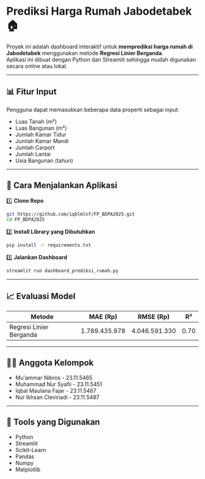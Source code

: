 # Prediksi Harga Rumah Jabodetabek 🏠

Proyek ini adalah dashboard interaktif untuk **memprediksi harga rumah di Jabodetabek** menggunakan metode **Regresi Linier Berganda**.  
Aplikasi ini dibuat dengan Python dan Streamlit sehingga mudah digunakan secara online atau lokal.

---

## 📊 Fitur Input

Pengguna dapat memasukkan beberapa data properti sebagai input:

- Luas Tanah (m²)  
- Luas Bangunan (m²)  
- Jumlah Kamar Tidur  
- Jumlah Kamar Mandi  
- Jumlah Carport  
- Jumlah Lantai  
- Usia Bangunan (tahun)

---

## 🚀 Cara Menjalankan Aplikasi

1️⃣ **Clone Repo**

```bash
git https://github.com/iqblmlnf/FP_BDPA2025.git
cd FP_BDPA2025
```

2️⃣ **Install Library yang Dibutuhkan**

```bash
pip install -r requirements.txt
```

3️⃣ **Jalankan Dashboard**

```bash
streamlit run dashboard_prediksi_rumah.py
```

---

## 📈 Evaluasi Model

| Metode                  | MAE (Rp)        | RMSE (Rp)       | R²   |
|------------------------|-----------------|-----------------|-------|
| Regresi Linier Berganda | 1.789.435.978   | 4.046.591.330   | 0.70  |

---

## 👨‍💻 Anggota Kelompok

- Mu'ammar Nibros - 23.11.5465  
- Muhammad Nur Syafii - 23.11.5451  
- Iqbal Maulana Fajar - 23.11.5467  
- Nur Ikhsan Cleviriadi - 23.11.5487

---

## 🔧 Tools yang Digunakan

- Python  
- Streamlit  
- Scikit-Learn  
- Pandas  
- Numpy  
- Matplotlib
